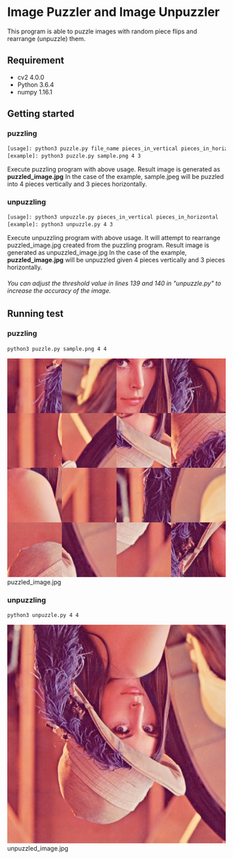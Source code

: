 # Image Puzzler and Image Unpuzzler
This program is able to puzzle images with random piece flips and rearrange (unpuzzle) them.

## Requirement
* cv2 4.0.0
* Python 3.6.4
* numpy 1.16.1


## Getting started

### puzzling
```bash
[usage]: python3 puzzle.py file_name pieces_in_vertical pieces_in_horizontal
[example]: python3 puzzle.py sample.png 4 3
```
Execute puzzling program with above usage. Result image is generated as __puzzled_image.jpg__
In the case of the example, sample.jpeg will be puzzled into 4 pieces vertically and 3 pieces horizontally.

### unpuzzling
```bash
[usage]: python3 unpuzzle.py pieces_in_vertical pieces_in_horizontal
[example]: python3 unpuzzle.py 4 3
```
Execute unpuzzling program with above usage. It will attempt to rearrange puzzled_image.jpg created from the puzzling program. Result image is generated as unpuzzled_image.jpg
In the case of the example, __puzzled_image.jpg__ will be unpuzzled given 4 pieces vertically and 3 pieces horizontally.

###### You can adjust the threshold value in lines 139 and 140 in "unpuzzle.py" to increase the accuracy of the image.


## Running test
### puzzling
```bash
python3 puzzle.py sample.png 4 4
```

![puzzled_image](./puzzled_image.jpg)
puzzled_image.jpg

### unpuzzling
```bash
python3 unpuzzle.py 4 4
```
![unpuzzled_image](./unpuzzled_image.jpg)
unpuzzled_image.jpg



